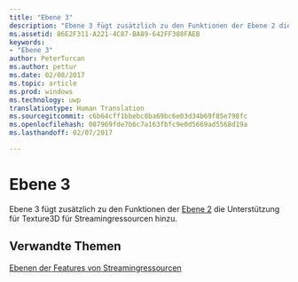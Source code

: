 ```yaml
---
title: "Ebene 3"
description: "Ebene 3 fügt zusätzlich zu den Funktionen der Ebene 2 die Unterstützung für Texture3D für Streamingressourcen hinzu."
ms.assetid: 86E2F311-A221-4C87-BA89-642FF388FAEB
keywords:
- "Ebene 3"
author: PeterTurcan
ms.author: pettur
ms.date: 02/08/2017
ms.topic: article
ms.prod: windows
ms.technology: uwp
translationtype: Human Translation
ms.sourcegitcommit: c6b64cff1bbebc8ba69bc6e03d34b69f85e798fc
ms.openlocfilehash: 087969fde7b6c7a163fbfc9e0d5669ad5568d19a
ms.lasthandoff: 02/07/2017

---
```


# <a name="tier-3"></a>Ebene 3


Ebene 3 fügt zusätzlich zu den Funktionen der [Ebene 2](tier-2.md) die Unterstützung für Texture3D für Streamingressourcen hinzu.

## <a name="span-idrelated-topicsspanrelated-topics"></a><span id="related-topics"></span>Verwandte Themen


[Ebenen der Features von Streamingressourcen](streaming-resources-features-tiers.md)

 

 





